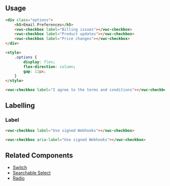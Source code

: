 ## Usage

<docs-do-dont>
<docs-do slot="description" headline="Use Checkboxes to select multiple options">

```html preview example
<div class="options">
	<h5>Email Preferences</h5>
	<vwc-checkbox label="Billing issues"></vwc-checkbox>
	<vwc-checkbox label="Product updates"></vwc-checkbox>
	<vwc-checkbox label="Price changes"></vwc-checkbox>
</div>

<style>
	.options {
		display: flex;
		flex-direction: column;
		gap: 12px;
	}
</style>
```

</docs-do>
<docs-do headline="Use checkboxes for a single item">

```html preview example
<vwc-checkbox label="I agree to the terms and conditions"></vwc-checkbox>
```

</docs-do>
</docs-do-dont>

## Labelling

### Label

<docs-do-dont>
<docs-do slot="description" headline="Use the label attribute whenever possible">

```html preview example
<vwc-checkbox label="Use signed Webhooks"></vwc-checkbox>
```

</docs-do>
<docs-do dont headline="Avoid Checkboxes without visible label">

```html preview example
<vwc-checkbox aria-label="Use signed Webhooks"></vwc-checkbox>
```

</docs-do>
</docs-do-dont>

## Related Components

- [Switch](/components/switch/)
- [Searchable Select](/components/searchable-select/)
- [Radio](/components/radio/)
